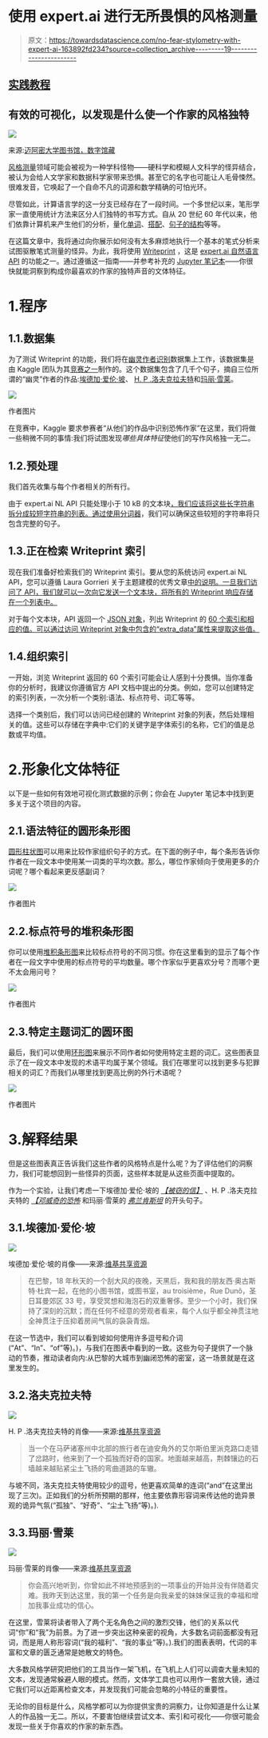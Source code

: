 # 使用 expert.ai 进行无所畏惧的风格测量

> 原文：<https://towardsdatascience.com/no-fear-stylometry-with-expert-ai-163892fd234?source=collection_archive---------19----------------------->

## [实践教程](https://towardsdatascience.com/tagged/hands-on-tutorials)

## 有效的可视化，以发现是什么使一个作家的风格独特

![](img/a9ca01d524ac266663d3ed0e44a5e65e.png)

来源:[迈阿密大学图书馆，数字馆藏](https://www.flickr.com/photos/muohio_digital_collections/3093617372/)

[风格测量](https://programminghistorian.org/en/lessons/introduction-to-stylometry-with-python)领域可能会被视为一种学科怪物——硬科学和模糊人文科学的怪异结合，被认为会给人文学家和数据科学家带来恐惧。甚至它的名字也可能让人毛骨悚然。很难发音，它唤起了一个自命不凡的词源和数学精确的可怕光环。

尽管如此，计算语言学的这一分支已经存在了一段时间。一个多世纪以来，笔形学家一直使用统计方法来区分人们独特的书写方式。自从 20 世纪 60 年代以来，他们依靠计算机来产生他们的分析，量化[单词](http://sappingattention.blogspot.com/2011/10/comparing-corpuses-by-word-use.html)、[搭配](https://www.youtube.com/watch?v=ChMCYw8Cyf8)、[句子的结构](https://litlab.stanford.edu/LiteraryLabPamphlet5.pdf)等等。

在这篇文章中，我将通过向你展示如何没有太多麻烦地执行一个基本的笔式分析来试图驱散笔式测量的怪异。为此，我将使用 [Writeprint](https://docs.expert.ai/nlapi/latest/guide/detection/writeprint/) ，这是 [expert.ai 自然语言 API](https://docs.expert.ai/nlapi/latest/) 的功能之一。通过遵循这一指南——并参考补充的 [Jupyter 笔记本](https://github.com/coprinus-comatus/writeprint_stylometry/blob/main/writeprint_stylometry_notebook.ipynb)——你很快就能洞察到构成你最喜欢的作家的独特声音的文体特征。

# 1.程序

## 1.1.数据集

为了测试 Writeprint 的功能，我们将在[幽灵作者识别](https://www.kaggle.com/c/spooky-author-identification)数据集上工作，该数据集是由 Kaggle 团队为其[竞赛之一](https://www.kaggle.com/competitions)制作的。这个数据集包含了几千个句子，摘自三位所谓的“幽灵”作者的作品:[埃德加·爱伦·坡](https://en.wikipedia.org/wiki/Edgar_Allan_Poe)、 [H. P .洛夫克拉夫特](https://en.wikipedia.org/wiki/H._P._Lovecraft)和[玛丽·雪莱](https://en.wikipedia.org/wiki/Mary_Shelley)。

![](img/79cb28b8cea3c3bf939ba42bafe7328d.png)

作者图片

在竞赛中，Kaggle 要求参赛者“从他们的作品中识别恐怖作家”在这里，我们将做一些稍微不同的事情:我们将试图发现*哪些具体特征*使他们的写作风格独一无二。

## 1.2.预处理

我们首先收集与每个作者相关的所有行。

由于 expert.ai NL API 只能处理小于 10 kB 的文本块[，我们应该将这些长字符串拆分成较短字符串的列表。通过使用](https://github.com/therealexpertai/nlapi-python#apis-capabilites)[分词器](https://www.nltk.org/api/nltk.tokenize.html)，我们可以确保这些较短的字符串将只包含完整的句子。

## 1.3.正在检索 Writeprint 索引

现在我们准备好检索我们的 Writeprint 索引。要从您的系统访问 expert.ai NL API，您可以遵循 Laura Gorrieri 关于主题建模的优秀文章[中的说明。一旦我们访问了 API，我们就可以一次向它发送一个文本块，将所有的 Writeprint 响应存储在一个列表中。](/visualizing-what-docs-are-really-about-with-expert-ai-cd537e7a2798)

对于每个文本块，API 返回一个 [JSON 对象](https://docs.expert.ai/nlapi/latest/reference/output/detection/writeprint/)，列出 Writeprint 的 [60 个索引和相应的值。可以通过访问 Writeprint 对象中包含的“extra_data”属性来提取这些值。](https://docs.expert.ai/nlapi/latest/guide/detection/writeprint/#readability-indexes)

## 1.4.组织索引

一开始，浏览 Writeprint 返回的 60 个索引可能会让人感到十分畏惧。当你准备你的分析时，我建议你遵循官方 API 文档中提出的分类。例如，您可以创建特定的索引列表，一次分析一个类别:语法、标点符号、词汇等等。

选择一个类别后，我们可以访问已经创建的 Writeprint 对象的列表，然后处理相关的值。这些可以存储在字典中:它们的关键字是字体索引的名称，它们的值是总数或平均值。

# 2.形象化文体特征

以下是一些如何有效地可视化测式数据的示例；你会在 Jupyter 笔记本中找到更多关于这个项目的内容。

## 2.1.语法特征的圆形条形图

[圆形柱状图](https://www.python-graph-gallery.com/circular-barplot/)可以用来比较作家组织句子的方式。在下面的例子中，每个条形告诉你作者在一段文本中使用某一词类的平均次数。那么，哪位作家倾向于使用更多的介词呢？哪个看起来更反感副词？

![](img/3dd06915f0b54456bfa59e2c0542c5c5.png)

作者图片

## 2.2.标点符号的堆积条形图

你可以使用[堆积条形图](https://www.python-graph-gallery.com/12-stacked-barplot-with-matplotlib)来比较标点符号的不同习惯。你在这里看到的显示了每个作者在一段文字中使用的标点符号的平均数量。哪个作家似乎更喜欢分号？而哪个更不太会用问号？

![](img/233f6d36478b95415098885274ca0a97.png)

作者图片

## 2.3.特定主题词汇的圆环图

最后，我们可以使用[环形图](https://www.python-graph-gallery.com/donut-plot/)来展示不同作者如何使用特定主题的词汇。这些图表显示了在一段文本中发现的术语平均属于某个领域。我们在哪里可以找到更多与犯罪相关的词汇？而我们从哪里找到更高比例的外行术语呢？

![](img/c7694c0e7202d695f34483c71f0c036d.png)

作者图片

# 3.解释结果

但是这些图表真正告诉我们这些作者的风格特点是什么呢？为了评估他们的洞察力，我们可能想回到一些怪异的页面，这些样本就是从这些页面中提取的。

作为一个实验，让我们考虑一下埃德加·爱伦·坡的 [*【被窃的信】*](http://poestories.com/text.php?file=purloined) 、H. P .洛夫克拉夫特的 [*【邓威奇的恐怖*](http://www.hplovecraft.com/writings/texts/fiction/dh.aspx) 和玛丽·雪莱的 [*弗兰肯斯坦*](https://standardebooks.org/ebooks/mary-shelley/frankenstein/text/single-page#letter-1) 的开头句子。

## 3.1.埃德加·爱伦·坡

![](img/7a790e0b97d6e0cf264105ffa6dcfd79.png)

埃德加·爱伦·坡的肖像——来源:[维基共享资源](https://en.wikipedia.org/wiki/Edgar_Allan_Poe#/media/File:Edgar_Allan_Poe,_circa_1849,_restored,_squared_off.jpg)

> 在巴黎，18 年秋天的一个刮大风的夜晚，天黑后，我和我的朋友西·奥古斯特·杜宾一起，在他的小图书馆，或图书室，au troisième，Rue Dunô，圣日耳曼郊区 33 号，享受冥想和海泡石的双重奢侈。至少一个小时，我们保持了深刻的沉默；而在任何不经意的旁观者看来，每个人似乎都全神贯注地全神贯注于压抑着房间气氛的袅袅青烟。

在这一节选中，我们可以看到坡如何使用许多逗号和介词(“At”、“In”、“of”等)。)，与我们在图表中看到的一致。这些为句子提供了一个脉动的节奏，推动读者向内:从巴黎的大城市到幽闭恐怖的密室，这一场景就是在这里发生的。

## 3.2.洛夫克拉夫特

![](img/a8b621c6f72cd99b466f05569fa6a4e5.png)

H. P .洛夫克拉夫特的肖像——来源:[维基共享资源](https://en.wikipedia.org/wiki/H._P._Lovecraft#/media/File:H._P._Lovecraft,_June_1934.jpg)

> 当一个在马萨诸塞州中北部的旅行者在迪安角外的艾尔斯伯里派克路口走错了岔路时，他来到了一个孤独而好奇的国家。地面越来越高，荆棘镶边的石墙越来越贴紧尘土飞扬的弯曲道路的车辙。

与坡不同，洛夫克拉夫特使用较少的逗号，他更喜欢简单的连词(“and”在这里出现了三次)。正如我们的分析所预期的那样，他主要依靠形容词来传达他的诡异景观的诡异气氛(“孤独”、“好奇”、“尘土飞扬”等)。).

## 3.3.玛丽·雪莱

![](img/48d79a059afdbf5b2fd3e609ebf64651.png)

玛丽·雪莱的肖像——来源:[维基共享资源](https://commons.wikimedia.org/wiki/Mary_Shelley#/media/File:Mary_Wollstonecraft_Shelley_Rothwell.tif)

> 你会高兴地听到，你曾如此不祥地预感到的一项事业的开始并没有伴随着灾难。我昨天到达这里，我的第一个任务是向我亲爱的妹妹保证我的幸福和增加我事业成功的信心。

在这里，雪莱将读者带入了两个无名角色之间的激烈交锋，他们的关系以代词“你”和“我”为前景。为了进一步突出这种亲密的视角，大多数名词前面都没有冠词，而是用人称形容词(“我的福利”、“我的事业”等)。).我们的图表表明，代词的丰富和文章的匮乏通常是她散文的特色。

大多数风格学研究把他们的工具当作一架飞机，在飞机上人们可以调查大量未知的文本，发现通常躲避人眼的模式。然而，文体学工具也可以用作一套放大镜，通过它我们可以近距离检查文本，并发现我们可能会忽略的小特征的重要性。

无论你的目标是什么，风格学都可以为你提供宝贵的洞察力，让你知道是什么让某人的作品独一无二。所以，不要害怕继续尝试文本、索引和可视化——你很可能会发现一些关于你喜欢的作家的新东西。
